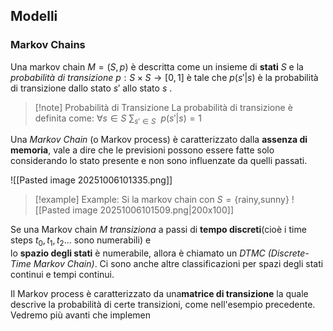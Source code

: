 ## Modelli
### Markov Chains
Una markov chain $M=(S,p)$ è descritta come un insieme di **stati** $S$ e la *probabilità di transizione* $p: S \times S \to [0,1]$ è tale che $p(s'|s)$ è la probabilità di transizione dallo stato $s'$ allo stato $s$ .
>[!note] Probabilità di Transizione
>La probabilità di transizione è definita come:
>$\forall s \in S$   $\sum_{s'\in S}\ \ p(s'|s)=1$

Una *Markov Chain* (o Markov process) è caratterizzato dalla **assenza di memoria**, vale a dire che le previsioni possono essere fatte solo considerando lo stato presente e non sono influenzate da quelli passati.

![[Pasted image 20251006101335.png]]

>[!example] Example: 
>Si la markov chain con $S=\{\text{rainy,sunny}\}$
>![[Pasted image 20251006101509.png|200x100]]

Se una Markov chain $M$ *transiziona* a passi di **tempo discreti**(cioè i time steps $t_{0},t_{1},t_{2}$... sono numerabili) e  
lo **spazio degli stati** è numerabile, allora è chiamato un *DTMC (Discrete-Time Markov Chain)*. Ci sono anche altre classificazioni per spazi degli stati continui e tempi continui.

Il Markov process è caratterizzato da una**matrice di transizione** la quale descrive la probabilità di certe transizioni, come nell'esempio precedente. Vedremo più avanti che implemen
